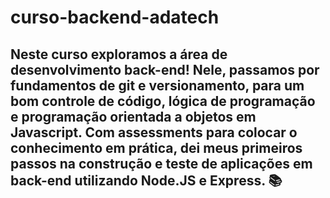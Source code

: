 # curso-backend-adatech

## Neste curso exploramos a área de desenvolvimento back-end! Nele, passamos por fundamentos de git e versionamento, para um bom controle de código, lógica de programação e programação orientada a objetos em Javascript. Com assessments para colocar o conhecimento em prática, dei meus primeiros passos na construção e teste de aplicações em back-end utilizando Node.JS e Express. 📚
